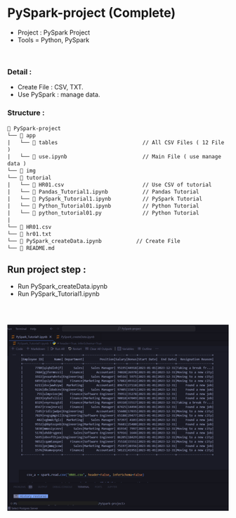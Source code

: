 # PySpark-project (Complete)
- Project : PySpark Project
- Tools = Python, PySpark
</br>

### Detail : 
- Create File : CSV, TXT.
- Use PySpark : manage data.

### Structure :
```
📁 PySpark-project
└── 📁 app
|   └── 📁 tables                           // All CSV Files ( 12 File )
|   └── 📄 use.ipynb                        // Main File ( use manage data )
└── 📁 img
└── 📁 tutorial
|   └── 📄 HR01.csv                         // Use CSV of tutorial
|   └── 📄 Pandas_Tutorial1.ipynb           // Pandas Tutorial
|   └── 📄 PySpark_Tutorial1.ipynb          // PySpark Tutorial
|   └── 📄 Python_Tutorial01.ipynb          // Python Tutorial
|   └── 📄 python_tutorial01.py             // Python Tutorial
|
└── 📄 HR01.csv
└── 📄 hr01.txt
└── 📄 PySpark_createData.ipynb           // Create File
└── 📄 README.md
```

## Run project step : 
- Run PySpark_createData.ipynb
- Run PySpark_Tutorial1.ipynb



 </br></br>

<img src="./img/PySpark-project.png" width="900" hight="400"/>